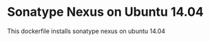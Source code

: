 Sonatype Nexus on Ubuntu 14.04
==============================

This dockerfile installs sonatype nexus on ubuntu 14.04

